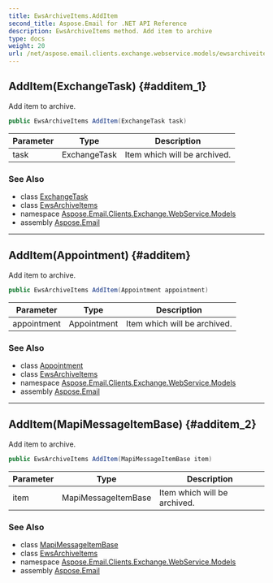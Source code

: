 ```yaml
---
title: EwsArchiveItems.AddItem
second_title: Aspose.Email for .NET API Reference
description: EwsArchiveItems method. Add item to archive
type: docs
weight: 20
url: /net/aspose.email.clients.exchange.webservice.models/ewsarchiveitems/additem/
---
```

## AddItem(ExchangeTask) {#additem_1}

Add item to archive.

```csharp
public EwsArchiveItems AddItem(ExchangeTask task)
```

| Parameter | Type | Description |
| --- | --- | --- |
| task | ExchangeTask | Item which will be archived. |

### See Also

* class [ExchangeTask](../../../aspose.email.clients.exchange.webservice/exchangetask/)
* class [EwsArchiveItems](../)
* namespace [Aspose.Email.Clients.Exchange.WebService.Models](../../ewsarchiveitems/)
* assembly [Aspose.Email](../../../)

---

## AddItem(Appointment) {#additem}

Add item to archive.

```csharp
public EwsArchiveItems AddItem(Appointment appointment)
```

| Parameter | Type | Description |
| --- | --- | --- |
| appointment | Appointment | Item which will be archived. |

### See Also

* class [Appointment](../../../aspose.email.calendar/appointment/)
* class [EwsArchiveItems](../)
* namespace [Aspose.Email.Clients.Exchange.WebService.Models](../../ewsarchiveitems/)
* assembly [Aspose.Email](../../../)

---

## AddItem(MapiMessageItemBase) {#additem_2}

Add item to archive.

```csharp
public EwsArchiveItems AddItem(MapiMessageItemBase item)
```

| Parameter | Type | Description |
| --- | --- | --- |
| item | MapiMessageItemBase | Item which will be archived. |

### See Also

* class [MapiMessageItemBase](../../../aspose.email.mapi/mapimessageitembase/)
* class [EwsArchiveItems](../)
* namespace [Aspose.Email.Clients.Exchange.WebService.Models](../../ewsarchiveitems/)
* assembly [Aspose.Email](../../../)


